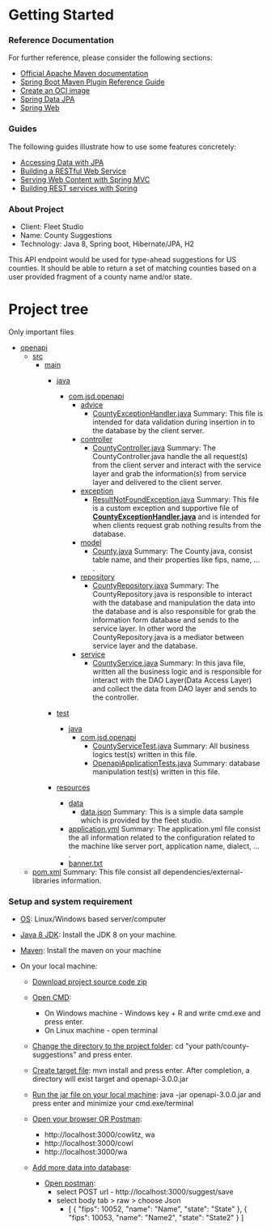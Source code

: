 # Getting Started

### Reference Documentation

For further reference, please consider the following sections:

* [Official Apache Maven documentation](https://maven.apache.org/guides/index.html)
* [Spring Boot Maven Plugin Reference Guide](https://docs.spring.io/spring-boot/docs/2.6.6/maven-plugin/reference/html/)
* [Create an OCI image](https://docs.spring.io/spring-boot/docs/2.6.6/maven-plugin/reference/html/#build-image)
* [Spring Data JPA](https://docs.spring.io/spring-boot/docs/2.6.6/reference/htmlsingle/#boot-features-jpa-and-spring-data)
* [Spring Web](https://docs.spring.io/spring-boot/docs/2.6.6/reference/htmlsingle/#boot-features-developing-web-applications)

### Guides

The following guides illustrate how to use some features concretely:

* [Accessing Data with JPA](https://spring.io/guides/gs/accessing-data-jpa/)
* [Building a RESTful Web Service](https://spring.io/guides/gs/rest-service/)
* [Serving Web Content with Spring MVC](https://spring.io/guides/gs/serving-web-content/)
* [Building REST services with Spring](https://spring.io/guides/tutorials/bookmarks/)

### About Project
* Client:      Fleet Studio
* Name:        County Suggestions
* Technology:  Java 8, Spring boot, Hibernate/JPA, H2

This API endpoint would be used for type-ahead suggestions for US counties. It should be able to return a set of 
matching counties based on a user provided fragment of a county name and/or state.

# Project tree
Only important files
* [openapi](./openapi.iml)
  - [src](./src)
      * [main](./src/main)
        * [java](./src/main/java)
          * [com.jsd.openapi](./src/main/java/com)
            * [advice](./src/main/java/com/jsd/openapi/advice)
              * [CountyExceptionHandler.java](./src/main/java/com/jsd/openapi/advice/CountyExceptionHandler.java) 
              Summary: This file is intended for data validation during insertion in to the database by the client server.
            * [controller](./src/main/java/com/jsd/openapi/controller)
              * [CountyController.java](./src/main/java/com/jsd/openapi/controller/CountyController.java)
                Summary: The CountyController.java handle the all request(s) from the client server and interact with the service layer and grab the information(s) from service layer and delivered to the client server.
            * [exception](./src/main/java/com/jsd/openapi/exception)
              * [ResultNotFoundException.java](./src/main/java/com/jsd/openapi/exception/ResultNotFoundException.java)
                Summary: This file is a custom exception and supportive file of <b><u>CountyExceptionHandler.java</u></b> and is intended for when clients request grab nothing results from the database.
            * [model](./src/main/java/com/jsd/openapi/model)
              * [County.java](./src/main/java/com/jsd/openapi/model/County.java)
                Summary: The County.java, consist table name, and their properties like fips, name, ... .
            * [repository](./src/main/java/com/jsd/openapi/repository)
              * [CountyRepository.java](./src/main/java/com/jsd/openapi/repository/CountyRepository.java)
                Summary: The CountyRepository.java is responsible to interact with the database and manipulation the data into the database and is also responsible for grab the information form database and sends to the service layer. In other word the CountyRepository.java is a mediator between service layer and the database.
            * [service](./src/main/java/com/jsd/openapi/service)
              * [CountyService.java](./src/main/java/com/jsd/openapi/service/CountyService.java)
                Summary: In this java file, written all the business logic and is responsible for interact with the DAO Layer(Data Access Layer) and collect the data from DAO layer and sends to the controller.
        * [test](./src/test)
          * [java](./src/test/java)
            * [com.jsd.openapi](./src/test/java/com)
              * [CountyServiceTest.java](./src/test/java/com/jsd/openapi/CountyServiceTest.java)
                Summary: All business logics test(s) written in this file.
              * [OpenapiApplicationTests.java](./src/test/java/com/jsd/openapi/OpenapiApplicationTests.java)
                Summary: database manipulation test(s) written in this file.

        * [resources](./src/main/resources)
          * [data](./src/main/resources/data)
            * [data.json](./src/main/resources/data/data.json)
              Summary: This is a simple data sample which is provided by the fleet studio.
          * [application.yml](./src/main/resources/application.yml)
            Summary: The application.yml file consist the all information related to the configuration related to the machine like server port, application name, dialect, ... .
          * [banner.txt](./src/main/resources/banner.txt)
  - [pom.xml](./pom.xml)
    Summary: This file consist all dependencies/external-libraries information.
    

### Setup and system requirement
* [OS](): Linux/Windows based server/computer
* [Java 8 JDK](https://www.oracle.com/in/java/technologies/javase/javase8-archive-downloads.html):
   Install the JDK 8 on your machine.
* [Maven](https://maven.apache.org/download.cgi):
   Install the maven on your machine
  
* On your local machine:
  * [Download project source code zip](https://github.com/JitendraSoftDev/county-suggenstions)
  * [Open CMD](): 
    * On Windows machine - Windows key + R and write cmd.exe and press enter. 
    * On Linux machine - open terminal
  * [Change the directory to the project folder](): cd "your path/county-suggestions" and press enter.
  * [Create target file](): mvn install and press enter. After completion, a directory will exist target and openapi-3.0.0.jar
  * [Run the jar file on your local machine](): java -jar openapi-3.0.0.jar and press enter and minimize your cmd.exe/terminal
  * [Open your browser OR Postman](): 
    * http://localhost:3000/cowlitz, wa
    * http://localhost:3000/cowl
    * http://localhost:3000/wa
  
  * [Add more data into database]():
    * [Open postman]():
      * select POST url - http://localhost:3000/suggest/save
      * select body tab > raw > choose Json
        - [
            {
              "fips": 10052,
              "name": "Name",
              "state": "State"
            },
            {
              "fips": 10053,
              "name": "Name2",
              "state": "State2"
            }
          ]
          




      
  
    
